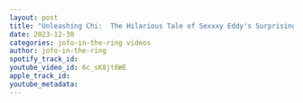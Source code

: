 ```yaml
---
layout: post
title: "Unleashing Chi:  The Hilarious Tale of Sexxxy Eddy's Surprising Power in the Wrestling Ring!\""
date: 2023-12-30
categories: jofo-in-the-ring videos
author: jofo-in-the-ring
spotify_track_id: 
youtube_video_id: 6c_sK8jt6WE
apple_track_id: 
youtube_metadata: 
---
```

